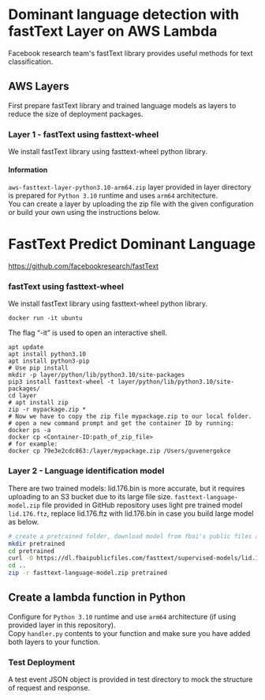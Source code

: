 # Dominant language detection with fastText Layer on AWS Lambda
Facebook research team's fastText library provides useful methods for text classification.

## AWS Layers
First prepare fastText library and trained language models as layers to reduce the size of deployment packages.

### Layer 1 - fastText using fasttext-wheel
We install fastText library using fasttext-wheel python library.

#### Information
`aws-fasttext-layer-python3.10-arm64.zip` layer provided in layer directory is prepared for `Python 3.10` runtime and uses `arm64` architecture.  
You can create a layer by uploading the zip file with the given configuration or build your own using the instructions below.

# FastText Predict Dominant Language
https://github.com/facebookresearch/fastText

### fastText using fasttext-wheel
We install fastText library using fasttext-wheel python library.

```console
docker run -it ubuntu
```
The flag “-it” is used to open an interactive shell.

```console
apt update
apt install python3.10
apt install python3-pip
# Use pip install
mkdir -p layer/python/lib/python3.10/site-packages
pip3 install fasttext-wheel -t layer/python/lib/python3.10/site-packages/
cd layer
# apt install zip
zip -r mypackage.zip *
# Now we have to copy the zip file mypackage.zip to our local folder.
# open a new command prompt and get the container ID by running:
docker ps -a
docker cp <Container-ID:path_of_zip_file>
# for example:
docker cp 79e3e2cdc863:/layer/mypackage.zip /Users/guvenergokce
```


### Layer 2 - Language identification model

There are two trained models: lid.176.bin is more accurate, but it requires uploading to an S3 bucket due to its large file size.
`fasttext-language-model.zip` file provided in GitHub repository uses light pre trained model `lid.176.ftz`, replace lid.176.ftz with lid.176.bin in case you build large model as below.

```bash
# create a pretrained folder, download model from fbai's public files and zip folder.
mkdir pretrained
cd pretrained
curl -O https://dl.fbaipublicfiles.com/fasttext/supervised-models/lid.176.bin
cd ..
zip -r fasttext-language-model.zip pretrained
```

## Create a lambda function in Python
Configure for `Python 3.10` runtime and use `arm64` architecture (if using provided layer in this repository).  
Copy `handler.py` contents to your function and make sure you have added both layers to your function.

### Test Deployment
A test event JSON object is provided in test directory to mock the structure of request and response.
